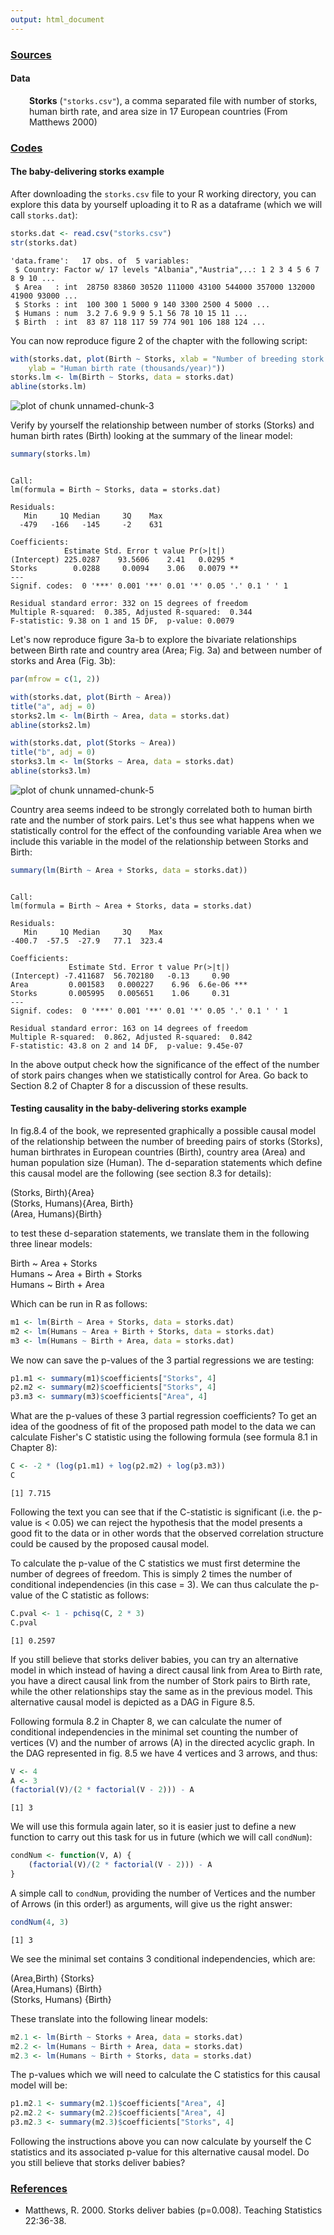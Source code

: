 ```yaml
---
output: html_document
---
```


<h3><span style="text-decoration: underline;"><strong>Sources</strong></span></h3>  
  
  <h4>Data</h4>
		<p style="padding-left: 30px;"><strong>Storks</strong> (<code>"storks.csv"</code>), a comma separated file with number of storks, human birth rate, and area size in 17 European countries (From Matthews 2000)</p>  

<h3><span style="text-decoration: underline;"><strong>Codes</strong></span></h3>  
  
<h4>The baby-delivering storks example</h4>  
  
After downloading the ```storks.csv``` file to your R working directory, you can explore this data by yourself uploading it to R as a dataframe (which we will call ```storks.dat```):

```r
storks.dat <- read.csv("storks.csv")
str(storks.dat)
```

```
'data.frame':	17 obs. of  5 variables:
 $ Country: Factor w/ 17 levels "Albania","Austria",..: 1 2 3 4 5 6 7 8 9 10 ...
 $ Area   : int  28750 83860 30520 111000 43100 544000 357000 132000 41900 93000 ...
 $ Storks : int  100 300 1 5000 9 140 3300 2500 4 5000 ...
 $ Humans : num  3.2 7.6 9.9 9 5.1 56 78 10 15 11 ...
 $ Birth  : int  83 87 118 117 59 774 901 106 188 124 ...
```

You can now reproduce figure 2 of the chapter with the following script:

```r
with(storks.dat, plot(Birth ~ Storks, xlab = "Number of breeding stork pairs", 
    ylab = "Human birth rate (thousands/year)"))
storks.lm <- lm(Birth ~ Storks, data = storks.dat)
abline(storks.lm)
```

![plot of chunk unnamed-chunk-3](figure/unnamed-chunk-3.png) 

Verify by yourself the relationship between number of storks (Storks) and human birth rates (Birth) looking at the summary of the linear model: 


```r
summary(storks.lm)
```

```

Call:
lm(formula = Birth ~ Storks, data = storks.dat)

Residuals:
   Min     1Q Median     3Q    Max 
  -479   -166   -145     -2    631 

Coefficients:
            Estimate Std. Error t value Pr(>|t|)   
(Intercept) 225.0287    93.5606    2.41   0.0295 * 
Storks        0.0288     0.0094    3.06   0.0079 **
---
Signif. codes:  0 '***' 0.001 '**' 0.01 '*' 0.05 '.' 0.1 ' ' 1

Residual standard error: 332 on 15 degrees of freedom
Multiple R-squared:  0.385,	Adjusted R-squared:  0.344 
F-statistic: 9.38 on 1 and 15 DF,  p-value: 0.0079
```

Let's now reproduce figure 3a-b to explore the bivariate relationships between Birth rate and country area 
(Area; Fig. 3a) and between number of storks and Area (Fig. 3b):


```r
par(mfrow = c(1, 2))

with(storks.dat, plot(Birth ~ Area))
title("a", adj = 0)
storks2.lm <- lm(Birth ~ Area, data = storks.dat)
abline(storks2.lm)

with(storks.dat, plot(Storks ~ Area))
title("b", adj = 0)
storks3.lm <- lm(Storks ~ Area, data = storks.dat)
abline(storks3.lm)
```

![plot of chunk unnamed-chunk-5](figure/unnamed-chunk-5.png) 

Country area seems indeed to be strongly correlated both to human birth rate and the number of stork pairs. Let's thus see what happens when we statistically control for the effect of the confounding variable Area when we include this variable in the model of the relationship between Storks and Birth:


```r
summary(lm(Birth ~ Area + Storks, data = storks.dat))
```

```

Call:
lm(formula = Birth ~ Area + Storks, data = storks.dat)

Residuals:
   Min     1Q Median     3Q    Max 
-400.7  -57.5  -27.9   77.1  323.4 

Coefficients:
             Estimate Std. Error t value Pr(>|t|)    
(Intercept) -7.411687  56.702180   -0.13     0.90    
Area         0.001583   0.000227    6.96  6.6e-06 ***
Storks       0.005995   0.005651    1.06     0.31    
---
Signif. codes:  0 '***' 0.001 '**' 0.01 '*' 0.05 '.' 0.1 ' ' 1

Residual standard error: 163 on 14 degrees of freedom
Multiple R-squared:  0.862,	Adjusted R-squared:  0.842 
F-statistic: 43.8 on 2 and 14 DF,  p-value: 9.45e-07
```

In the above output check how the significance of the effect of the number of stork pairs changes when we statistically control for Area. Go back to Section 8.2 of Chapter 8 for a discussion of these results.

<h4>Testing causality in the baby-delivering storks example</h4>  
  
In fig.8.4 of the book, we represented graphically a possible causal model of the relationship between the number of breeding pairs of storks (Storks), human birthrates in European countries (Birth), country area (Area) and human population size (Human). The d-separation statements which define this causal model are the following (see section 8.3 for details):

(Storks, Birth){Area}  
(Storks, Humans){Area, Birth}  
(Area, Humans){Birth}  

to test these d-separation statements, we translate them in the following three linear models:

Birth ~ Area + Storks  
Humans ~ Area + Birth + Storks  
Humans ~ Birth + Area  

Which can be run in R as follows:


```r
m1 <- lm(Birth ~ Area + Storks, data = storks.dat)
m2 <- lm(Humans ~ Area + Birth + Storks, data = storks.dat)
m3 <- lm(Humans ~ Birth + Area, data = storks.dat)
```

We now can save the p-values of the 3 partial regressions we are testing:


```r
p1.m1 <- summary(m1)$coefficients["Storks", 4]
p2.m2 <- summary(m2)$coefficients["Storks", 4]
p3.m3 <- summary(m3)$coefficients["Area", 4]
```

What are the p-values of these 3 partial regression coefficients? To get an idea of the goodness of fit of the proposed path model to the data we can calculate Fisher's C statistic using the following formula (see formula 8.1 in Chapter 8):


```r
C <- -2 * (log(p1.m1) + log(p2.m2) + log(p3.m3))
C
```

```
[1] 7.715
```

Following the text you can see that if the C-statistic is significant (i.e. the p-value is < 0.05) we can reject the hypothesis that the model presents a good fit to the data or in other words that the observed correlation structure could be caused by the proposed causal model.

To calculate the p-value of the C statistics we must first determine the number of degrees of freedom. This is simply 2 times the number of conditional independencies (in this case = 3). We can thus calculate the p-value of the C statistic as follows:


```r
C.pval <- 1 - pchisq(C, 2 * 3)
C.pval
```

```
[1] 0.2597
```

If you still believe that storks deliver babies, you can try an alternative model in which instead of having a direct causal link from Area to Birth rate, you have a direct causal link from the number of Stork pairs to Birth rate, while the other relationships stay the same as in the previous model. This alternative causal model is depicted as a DAG in Figure 8.5. 

Following formula 8.2 in Chapter 8, we can calculate the numer of conditional independencies in the minimal set counting the number of vertices  (V) and the number of arrows (A) in the directed acyclic graph. In the DAG represented in fig. 8.5 we have 4 vertices and 3 arrows, and thus: 


```r
V <- 4
A <- 3
(factorial(V)/(2 * factorial(V - 2))) - A
```

```
[1] 3
```

We will use this formula again later, so it is easier just to define a new function to carry out this task for us in future (which we will call ```condNum```): 

```r
condNum <- function(V, A) {
    (factorial(V)/(2 * factorial(V - 2))) - A
}
```

A simple call to ```condNum```, providing the number of Vertices and the number of Arrows (in this order!) as arguments, will give us the right answer:


```r
condNum(4, 3)
```

```
[1] 3
```

We see the minimal set contains 3 conditional independencies, which are:

(Area,Birth) {Storks}  
(Area,Humans) {Birth}  
(Storks, Humans) {Birth}  

These translate into the following linear models:


```r
m2.1 <- lm(Birth ~ Storks + Area, data = storks.dat)
m2.2 <- lm(Humans ~ Birth + Area, data = storks.dat)
m2.3 <- lm(Humans ~ Birth + Storks, data = storks.dat)
```

The p-values which we will need to calculate the C statistics for this causal model will be:


```r
p1.m2.1 <- summary(m2.1)$coefficients["Area", 4]
p2.m2.2 <- summary(m2.2)$coefficients["Area", 4]
p3.m2.3 <- summary(m2.3)$coefficients["Storks", 4]
```

Following the instructions above you can now calculate by yourself the C statistics and its associated p-value for this alternative causal model. Do you still believe that storks deliver babies?  
  
<h3><span style="text-decoration: underline;"><strong>References</strong></span></h3>
  <ul>
	<li>Matthews, R. 2000. Storks deliver babies (p=0.008). Teaching Statistics 22:36-38.</li>
	</ul>





